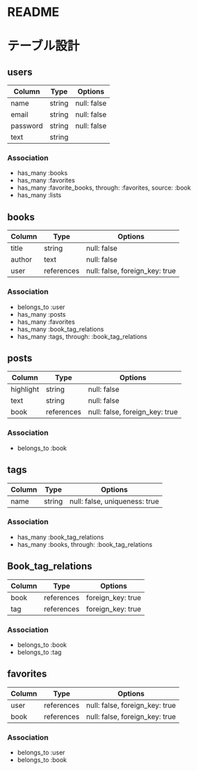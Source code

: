 # README

# テーブル設計

## users

| Column   | Type   | Options     |
| -------- | ------ | ----------- |
| name     | string | null: false |
| email    | string | null: false |
| password | string | null: false |
| text     | string |             |

### Association
- has_many :books
- has_many :favorites
- has_many :favorite_books, through: :favorites, source: :book
- has_many :lists

## books

| Column | Type       | Options                        |
| ------ | ---------- | ------------------------------ |
| title  | string     | null: false                    |
| author | text       | null: false                    |
| user   | references | null: false, foreign_key: true |

### Association
- belongs_to :user
- has_many   :posts
- has_many   :favorites
- has_many   :book_tag_relations
- has_many   :tags, through: :book_tag_relations

## posts

| Column    | Type       | Options                        |
| --------- | ---------- | ------------------------------ |
| highlight | string     | null: false                    |
| text      | string     | null: false                    |
| book      | references | null: false, foreign_key: true |

### Association
- belongs_to :book

## tags

| Column | Type   | Options                       |
| ------ | ------ | ----------------------------- |
| name   | string | null: false, uniqueness: true |

### Association
- has_many :book_tag_relations
- has_many :books, through: :book_tag_relations

## Book_tag_relations

| Column | Type       | Options           |
| ------ | ---------- | ----------------- |
| book   | references | foreign_key: true |
| tag    | references | foreign_key: true |

### Association
- belongs_to :book
- belongs_to :tag

## favorites

| Column | Type       | Options                        |
| ------ | ---------- | ------------------------------ |
| user   | references | null: false, foreign_key: true |
| book   | references | null: false, foreign_key: true |

### Association
- belongs_to :user
- belongs_to :book
